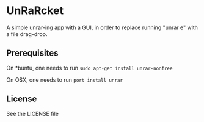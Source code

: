 # UnRaRcket
A simple unrar-ing app with a GUI, in order to replace running "unrar e" with a file drag-drop.

## Prerequisites

On \*buntu, one needs to run
```sudo apt-get install unrar-nonfree```

On OSX, one needs to run
```port install unrar```

## License

See the LICENSE file

